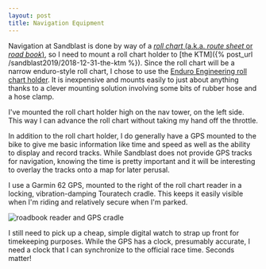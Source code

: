 ```yaml
---
layout: post
title: Navigation Equipment
---
```


Navigation at Sandblast is done by way of a [_roll chart_ (a.k.a. _route sheet_ or _road book_)](http://www.rollcharts.org/rollchartdef.html), so I need to mount a roll chart holder to [the KTM]({% post_url /sandblast2019/2018-12-31-the-ktm %}). Since the roll chart will be a narrow enduro-style roll chart, I chose to use the [Enduro Engineering roll chart holder](https://enduroeng.com/index.php?route=product/product&product_id=3977). It is inexpensive and mounts easily to just about anything thanks to a clever mounting solution involving some bits of rubber hose and a hose clamp.

I've mounted the roll chart holder high on the nav tower, on the left side. This way I can advance the roll chart without taking my hand off the throttle.

In addition to the roll chart holder, I do generally have a GPS mounted to the bike to give me basic information like time and speed as well as the ability to display and record tracks. While Sandblast does not provide GPS tracks for navigation, knowing the time is pretty important and it will be interesting to overlay the tracks onto a map for later perusal.

I use a Garmin 62 GPS, mounted to the right of the roll chart reader in a locking, vibration-damping Touratech cradle. This keeps it easily visible when I'm riding and relatively secure when I'm parked.

![roadbook reader and GPS cradle](/sandblast2019/resources/nav-equip.jpg "roadbook reader and GPS cradle")

I still need to pick up a cheap, simple digital watch to strap up front for timekeeping purposes. While the GPS has a clock, presumably accurate, I need a clock that I can synchronize to the official race time. Seconds matter!